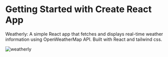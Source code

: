 # Getting Started with Create React App

Weatherly: A simple React app that fetches and displays real-time weather information using OpenWeatherMap API. Built with React and tailwind css.

![weatherly](https://github.com/faicalbounedjar/Weatherly-React-App/assets/62178820/4614df4e-c70b-4840-b8e7-6fd2d4f53b3c)

